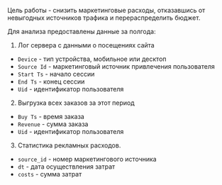 Цель работы - снизить маркетинговые расходы, отказавшись от невыгодных источников трафика и перераспределить бюджет.

Для анализа предоставлены данные за полгода:
1. Лог сервера с данными о посещениях сайта
- `Device` - тип устройства, мобильное или десктоп
- `Source Id` - маркетинговый источник привлечения пользователя
- `Start Ts` - начало сессии
- `End Ts` - конец сессии
- `Uid` - идентификатор пользователя
2. Выгрузка всех заказов за этот период

- `Buy Ts` - время заказа
- `Revenue` - сумма заказа
- `Uid` - идентификатор пользователя

3. Статистика рекламных расходов.

- `source_id` - номер маркетингового источника
- `dt` - дата осуществления затрат
- `costs` - сумма затрат
